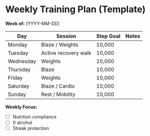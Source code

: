 # Weekly Training Plan (Template)

**Week of:** [YYYY-MM-DD]

| Day       | Session              | Step Goal | Notes |
|-----------|----------------------|-----------|-------|
| Monday    | Blaze / Weights      | 10,000    |       |
| Tuesday   | Active recovery walk | 10,000    |       |
| Wednesday | Weights              | 10,000    |       |
| Thursday  | Blaze                | 10,000    |       |
| Friday    | Weights              | 10,000    |       |
| Saturday  | Blaze / Cardio       | 10,000    |       |
| Sunday    | Rest / Mobility      | 10,000    |       |

**Weekly Focus:**  
- [ ] Nutrition compliance  
- [ ] 0 alcohol  
- [ ] Streak protection  
